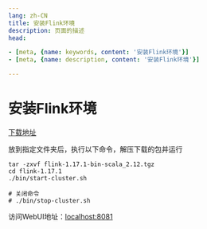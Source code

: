 ```yaml
---
lang: zh-CN  
title: 安装Flink环境      
description: 页面的描述  
head:

- [meta, {name: keywords, content: '安装Flink环境'}]
- [meta, {name: description, content: '安装Flink环境'}]

---
```


# 安装Flink环境

[下载地址](https://flink.apache.org/downloads/#apache-flink-1136)

放到指定文件夹后，执行以下命令，解压下载的包并运行

```shell
tar -zxvf flink-1.17.1-bin-scala_2.12.tgz
cd flink-1.17.1
./bin/start-cluster.sh

# 关闭命令
# ./bin/stop-cluster.sh
```

访问WebUI地址：[localhost:8081](http://localhost:8081)


<Comment></Comment>
